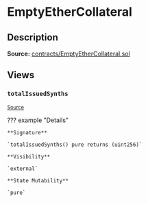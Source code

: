 # EmptyEtherCollateral

## Description

**Source:** [contracts/EmptyEtherCollateral.sol](https://github.com/Synthetixio/synthetix/tree/v2.46.0-alpha-ovm/contracts/EmptyEtherCollateral.sol)

## Views

### `totalIssuedSynths`

<sub>[Source](https://github.com/Synthetixio/synthetix/tree/v2.46.0-alpha-ovm/contracts/EmptyEtherCollateral.sol#L6)</sub>

??? example "Details"

    **Signature**

    `totalIssuedSynths() pure returns (uint256)`

    **Visibility**

    `external`

    **State Mutability**

    `pure`
